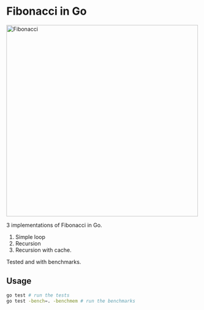 # Fibonacci in Go

<img src="https://user-images.githubusercontent.com/8356936/189016621-a948b684-aa28-4a40-9984-51cafea5a72d.png" alt="Fibonacci" width="500"/>

3 implementations of Fibonacci in Go.

1. Simple loop
2. Recursion
3. Recursion with cache.

Tested and with benchmarks.

## Usage

```bash
go test # run the tests
go test -bench=. -benchmem # run the benchmarks
```
